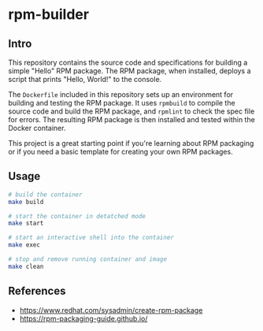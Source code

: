 # rpm-builder

## Intro

This repository contains the source code and specifications for building a simple "Hello" RPM package. The RPM package, when installed, deploys a script that prints "Hello, World!" to the console.

The `Dockerfile` included in this repository sets up an environment for building and testing the RPM package. It uses `rpmbuild` to compile the source code and build the RPM package, and `rpmlint` to check the spec file for errors. The resulting RPM package is then installed and tested within the Docker container.

This project is a great starting point if you're learning about RPM packaging or if you need a basic template for creating your own RPM packages.

## Usage

```bash
# build the container
make build

# start the container in detatched mode
make start

# start an interactive shell into the container
make exec

# stop and remove running container and image
make clean
```

## References

- <https://www.redhat.com/sysadmin/create-rpm-package>
- <https://rpm-packaging-guide.github.io/>